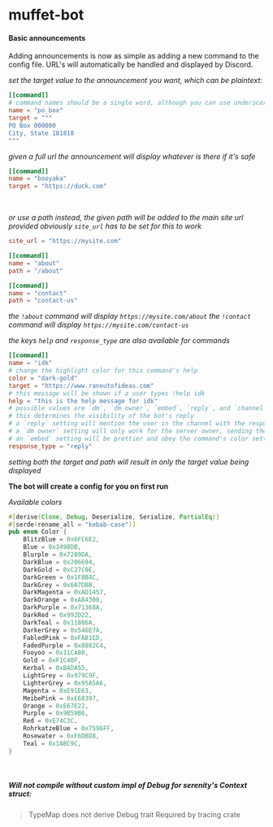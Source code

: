 # muffet-bot


#### Basic announcements
Adding announcements is now as simple as adding a new command to the config file.
URL's will automatically be handled and displayed by Discord.
<br>

*set the target value to the announcement you want, which can be plaintext:*
```toml
[[command]]
# command names should be a single word, although you can use underscores instead of spaces
name = "po_box" 
target = """
PO Box 000000
City, State 181818
"""
```

*given a full url the announcement will display whatever is there if it's safe*
```toml
[[command]]
name = "booyaka"
target = "https://duck.com"
```
<br>

*or use a path instead, the given path will be added to the main site url provided*
*obviously `site_url` has to be set for this to work*
```toml
site_url = "https://mysite.com"

[[command]]
name = "about"
path = "/about"

[[command]]
name = "contact"
path = "contact-us"
```

*the `!about` command will display `https://mysite.com/about`*
*the `!contact` command will display `https://mysite.com/contact-us`*
<br>

*the keys `help` and `response_type` are also available for commands*
```toml
[[command]]
name = "idk"
# change the highlight color for this command's help
color = "dark-gold"
target = "https://www.ranoutofideas.com"
# this message will be shown if a user types !help idk
help = "this is the help message for idk"
# possible values are `dm`, `dm owner`, `embed`, `reply`, and `channel`
# this determines the visibility of the bot's reply
# a `reply` setting will mention the user in the channel with the response
# a `dm owner` setting will only work for the server owner, sending them a dm
# an `embed` setting will be prettier and obey the command's color setting, but will not display link previews
response_type = "reply"
```

*setting both the target and path will result in only the target value being displayed*
<br>

**The bot will create a config for you on first run**

*Available colors*
```rust
#[derive(Clone, Debug, Deserialize, Serialize, PartialEq)]
#[serde(rename_all = "kebab-case")]
pub enum Color {
    BlitzBlue = 0x6FC6E2,
    Blue = 0x3498DB,
    Blurple = 0x7289DA,
    DarkBlue = 0x206694,
    DarkGold = 0xC27C0E,
    DarkGreen = 0x1F8B4C,
    DarkGrey = 0x607D8B,
    DarkMagenta = 0xAD1457,
    DarkOrange = 0xA84300,
    DarkPurple = 0x71368A,
    DarkRed = 0x992D22,
    DarkTeal = 0x11806A,
    DarkerGrey = 0x546E7A,
    FabledPink = 0xFAB1ED,
    FadedPurple = 0x8882C4,
    Fooyoo = 0x11CA80,
    Gold = 0xF1C40F,
    Kerbal = 0xBADA55,
    LightGrey = 0x979C9F,
    LighterGrey = 0x95A5A6,
    Magenta = 0xE91E63,
    MeibePink = 0xE68397,
    Orange = 0xE67E22,
    Purple = 0x9B59B6,
    Red = 0xE74C3C,
    RohrkatzeBlue = 0x7596FF,
    Rosewater = 0xF6DBD8,
    Teal = 0x1ABC9C,
}
```
<br>

##### Will not compile without custom impl of Debug for serenity's Context struct:
> TypeMap does not derive Debug trait
> Required by tracing crate